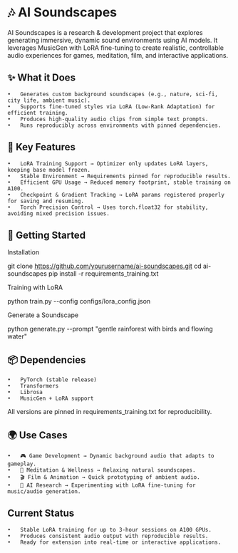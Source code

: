# 🎶 AI Soundscapes

AI Soundscapes is a research & development project that explores generating immersive, dynamic sound environments using AI models.
It leverages MusicGen with LoRA fine-tuning to create realistic, controllable audio experiences for games, meditation, film, and interactive applications.

## ✨ What it Does
	•	Generates custom background soundscapes (e.g., nature, sci-fi, city life, ambient music).
	•	Supports fine-tuned styles via LoRA (Low-Rank Adaptation) for efficient training.
	•	Produces high-quality audio clips from simple text prompts.
	•	Runs reproducibly across environments with pinned dependencies.

## 🔧 Key Features
	•	LoRA Training Support → Optimizer only updates LoRA layers, keeping base model frozen.
	•	Stable Environment → Requirements pinned for reproducible results.
	•	Efficient GPU Usage → Reduced memory footprint, stable training on A100.
	•	Checkpoint & Gradient Tracking → LoRA params registered properly for saving and resuming.
	•	Torch Precision Control → Uses torch.float32 for stability, avoiding mixed precision issues.

## 🚀 Getting Started

Installation

git clone https://github.com/yourusername/ai-soundscapes.git
cd ai-soundscapes
pip install -r requirements_training.txt

Training with LoRA

python train.py --config configs/lora_config.json

Generate a Soundscape

python generate.py --prompt "gentle rainforest with birds and flowing water"


## 📦 Dependencies
	•	PyTorch (stable release)
	•	Transformers
	•	Librosa
	•	MusicGen + LoRA support

All versions are pinned in requirements_training.txt for reproducibility.


## 🌍 Use Cases
	•	🎮 Game Development → Dynamic background audio that adapts to gameplay.
	•	🧘 Meditation & Wellness → Relaxing natural soundscapes.
	•	🎬 Film & Animation → Quick prototyping of ambient audio.
	•	🤖 AI Research → Experimenting with LoRA fine-tuning for music/audio generation.

## Current Status
	•	Stable LoRA training for up to 3-hour sessions on A100 GPUs.
	•	Produces consistent audio output with reproducible results.
	•	Ready for extension into real-time or interactive applications.
